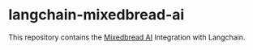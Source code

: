 # langchain-mixedbread-ai

This repository contains the [Mixedbread AI](https://www.mixedbread.ai) Integration with Langchain.
